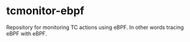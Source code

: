 # tcmonitor-ebpf

Repository for monitoring TC actions using eBPF. In other words tracing eBPF with eBPF.
